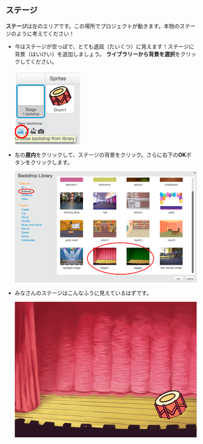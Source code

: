 ## ステージ

**ステージ**は左のエリアです。この場所でプロジェクトが動きます。本物のステージのように考えてください！

+ 今はステージが空っぽで、とても退屈（たいくつ）に見えます！ステージに背景（はいけい）を追加しましょう。 **ライブラリーから背景を選択**をクリックしてください。
    
    ![スクリーンショット](images/band-stage-choose.png)

+ 左の**屋内**をクリックして、ステージの背景をクリック。さらに右下の**OK**ボタンをクリックします。
    
    ![スクリーンショット](images/band-backdrop.png)

+ みなさんのステージはこんなふうに見えているはずです。
    
    ![スクリーンショット](images/band-stage.png)